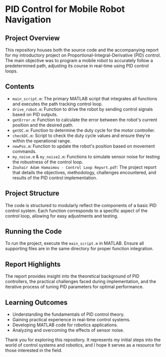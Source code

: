 # PID Control for Mobile Robot Navigation

## Project Overview
This repository houses both the source code and the accompanying report for my introductory project on Proportional-Integral-Derivative (PID) control. The main objective was to program a mobile robot to accurately follow a predetermined path, adjusting its course in real-time using PID control loops.

## Contents
- `main_script.m`: The primary MATLAB script that integrates all functions and executes the path tracking control loop.
- `drive_robot.m`: Function to drive the robot by sending control signals based on PID outputs.
- `getError.m`: Function to calculate the error between the robot's current position and the desired path.
- `getDC.m`: Function to determine the duty cycle for the motor controller.
- `checkDC.m`: Script to check the duty cycle values and ensure they're within the operational range.
- `newPos.m`: Function to update the robot's position based on movement commands.
- `my_noise.m` & `my_noise2.m`: Functions to simulate sensor noise for testing the robustness of the control loop.
- `Zouhair Adam Hamaimou - Control Loop Report.pdf`: The project report that details the objectives, methodology, challenges encountered, and results of the PID control implementation.

## Project Structure
The code is structured to modularly reflect the components of a basic PID control system. Each function corresponds to a specific aspect of the control loop, allowing for easy adjustments and testing.

## Running the Code
To run the project, execute the `main_script.m` in MATLAB. Ensure all supporting files are in the same directory for proper function integration.

## Report Highlights
The report provides insight into the theoretical background of PID controllers, the practical challenges faced during implementation, and the iterative process of tuning PID parameters for optimal performance.

## Learning Outcomes
- Understanding the fundamentals of PID control theory.
- Gaining practical experience in real-time control systems.
- Developing MATLAB code for robotics applications.
- Analyzing and overcoming the effects of sensor noise.

Thank you for exploring this repository. It represents my initial steps into the world of control systems and robotics, and I hope it serves as a resource for those interested in the field.
